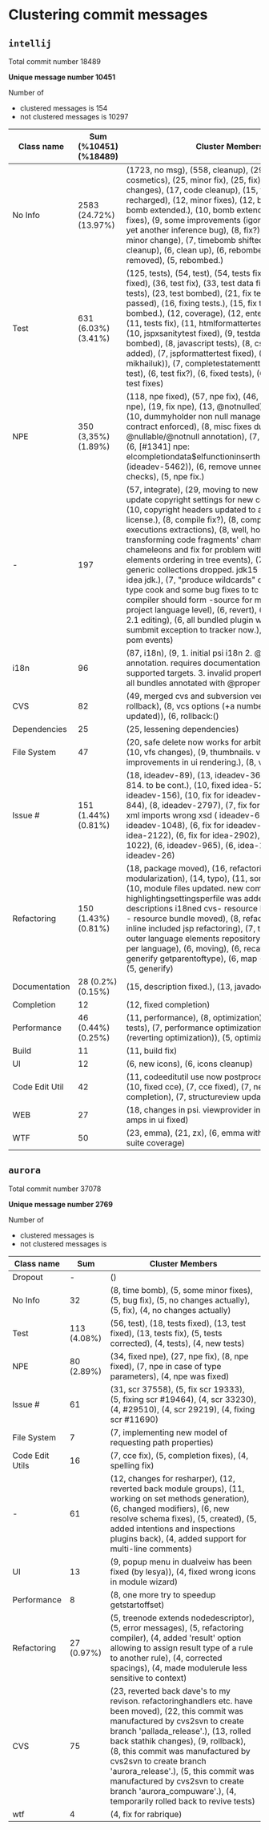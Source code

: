 # Clustering commit messages

## `intellij`
Total commit number 18489


**Unique message number 10451**

Number of 
* clustered messages is 154 
* not clustered messages is 10297
 

|**Class name**| **Sum**  (%10451) (%18489)| **Cluster Members** |
|---|---|---|
|No Info|2583 (24.72%) (13.97%)| (1723, no msg), (558, cleanup), (29, minor), (27, cosmetics), (25, minor fix), (25, fix), (21, minor changes), (17, code cleanup), (15, fixes), (13, bomb recharged), (12, minor fixes), (12, bombed), (10, bomb extended.), (10, bomb extended), (10, several fixes), (9, some improvements (igor e. mikhailuk)), (8, yet another inference bug), (8, fix?), (7, bombed.), (7, minor change), (7, timebomb shifted), (7, some code cleanup), (6, clean up), (6, rebombed), (6, bomb removed), (5, rebombed.)|
|Test|631 (6.03%) (3.41%)|(125, tests), (54, test), (54, tests fixed), (53, test fixed), (36, test fix), (33, test data fixed), (23, fixing tests), (23, test bombed), (21, fix tests), (18, all tests passed), (16, fixing tests.), (15, fix test), (13, test bombed.), (12, coverage), (12, enteractiontest fixed), (11, tests fix), (11, htmlformattertest time bombed), (10, jspxsanitytest fixed), (9, testdata fixed), (9, tests bombed), (8, javascript tests), (8, css tests), (7, test added), (7, jspformattertest fixed), (7, tests (igor e. mikhailuk)), (7, completestatementtest fixed), (6, fixed test), (6, test fix?), (6, fixed tests), (6, test data), (5, test fixes)|
|NPE|350 (3,35%) (1.89%)|(118, npe fixed), (57, npe fix), (46, npe), (45, fixed npe), (19, fix npe), (13, @notnulled), (10, npe fixed.), (10, dummyholder non null manager in constructor contract enforced), (8, misc fixes due to new @nullable/@notnull annotation), (7, @notnull added), (6, [#1341] npe: elcompletiondata$elfunctioninserthandler.handleinsert (ideadev-5462)), (6, remove unneeded "== null" checks), (5, npe fix.)|
|-|197|(57, integrate), (29, moving to new model), (10, update copyright settings for new copyright plugin), (10, copyright headers updated to apache 2.0 license.), (8, compile fix?), (8, compile fix), (8, executions extractions), (8, well, hopefully fixed transforming code fragments' chameleons), (8, new chameleons and fix for problem with changed elements ordering in tree events), (7, mnemonics), (7, generic collections dropped. jdk15 should be used as idea jdk.), (7, "produce wildcards" option added to type cook and some bug fixes to tc internals), (6, compiler should form -source for modulechunk, not project language level), (6, revert), (6, message driven 2.1 editing), (6, all bundled plugin will allow to sumbmit exception to tracker now.), (6, openapi for pom events)|
|i18n|96|(87, i18n), (9, 1. initial psi i18n 2. @propertykey annotation. requires documentation and more supported targets. 3. invalid property key inspection 4. all bundles annotated with @propertykey)|
|CVS|82|(49, merged cvs and subversion versions), (19, rollback), (8, vcs options (+a  number of iml's updated)), (6, rollback:()|
|Dependencies|25|(25, lessening dependencies)|
|File System|47|(20, safe delete now works for arbitrary files and dirs), (10, vfs changes), (9, thumbnails. vfs listeners. improvements in ui rendering.), (8, vfs)|
|Issue #|151 (1.44%) (0.81%)|(18, ideadev-89), (13, ideadev-366), (12, ideadev-814. to be cont.), (10, fixed idea-5213), (10, ideadev-156), (10, fix for ideadev-900), (9, ideadev-844), (8, ideadev-2797), (7, fix for idea #46030), (6, xml imports wrong xsd ( ideadev-6114)), (6, ideadev-1048), (6, fix for ideadev-949), (6, fix for idea-2122), (6, fix for idea-2902), (6, ideadev-1022), (6, ideadev-965), (6, idea-1031), (6, ideadev-26)|
|Refactoring|150 (1.43%) (0.81%)|(18, package moved), (16, refactoring), (14, modularization), (14, typo), (11, some movements), (10, module files updated. new component highlightingsettingsperfile was added.), (9, plugin descriptions i18ned cvs- resource bundle moved p4 - resource bundle moved), (8, refactoring tests), (8, inline included jsp refactoring), (7, typo fixed.), (6, outer language elements repository now per file not per language), (6, moving), (6, recategorization), (6, generify getparentoftype), (6, map<?, integer> -> tobjectintmap<?>), (5, generify)|
|Documentation|28 (0.2%) (0.15%)|(15, description fixed.), (13, javadocs)|
|Completion|12|(12, fixed completion)|
|Performance|46 (0.44%) (0.25%)|(11, performance), (8, optimization), (8, speed up tests), (7, performance optimization), (7, javaadapter (reverting optimization)), (5, optimizations)|
|Build|11|(11, build fix)|
|UI|12|(6, new icons), (6, icons cleanup)|
|Code Edit Util|42|(11, codeeditutil use now postprocessformarring), (10, fixed cce), (7, cce fixed), (7, new word completion), (7, structureview updating fixed)|
|WEB|27|(18, changes in psi. viewprovider introduced), (9, amps in ui fixed)|
|WTF|50|(23, emma), (21, zx), (6, emma with separate  test suite coverage)|


## `aurora`

Total commit number 37078


**Unique message number 2769**

Number of 
* clustered messages is  
* not clustered messages is 

|**Class name**| **Sum** | **Cluster Members** |
|---|---|---|
|Dropout|-|()|
|No Info|32|(8, time bomb), (5, some minor fixes), (5, bug fix), (5, no changes actually), (5, fix), (4, no changes actually)|
|Test|113 (4.08%)|(56, test), (18, tests fixed), (13, test fixed), (13, tests fix), (5, tests corrected), (4, tests), (4, new tests)|
|NPE|80 (2.89%)|(34, fixed npe), (27, npe fix), (8, npe fixed), (7, npe in case of type parameters), (4, npe was fixed)|
|Issue #|61|(31, scr 37558), (5, fix scr 19333), (5, fixing scr #19464), (4, scr 33230), (4, #29510), (4, scr 29219), (4, fixing scr #11690)|
|File System|7|(7, implementing new model of requesting path properties)|
|Code Edit Utils|16|(7, cce fix), (5, completion fixes), (4, spelling fix)|
|-|61|(12, changes for resharper), (12, reverted back module groups), (11, working on set methods generation), (6, changed modifiers), (6, new resolve schema fixes), (5, created), (5, added intentions and inspections plugins back), (4, added support for multi-line comments)|
|UI|13|(9, popup menu in dualveiw has been fixed (by lesya)), (4, fixed wrong icons in module wizard)|
|Performance|8|(8, one more try to speedup getstartoffset)|
|Refactoring|27 (0.97%)|(5, treenode extends nodedescriptor), (5, error messages), (5, refactoring compiler), (4, added 'result' option allowing to assign result type of a rule to another rule), (4, corrected spacings), (4, made modulerule less sensitive to context)|
|CVS|75|(23, reverted back dave's to my revison. refactoringhandlers etc. have been moved), (22, this commit was manufactured by cvs2svn to create branch 'pallada_release'.), (13, rolled back stathik changes), (9, rollback), (8, this commit was manufactured by cvs2svn to create branch 'aurora_release'.), (5, this commit was manufactured by cvs2svn to create branch 'aurora_compuware'.), (4, temporarily rolled back to revive tests)|
|wtf|4|(4, fix for rabrique)|

